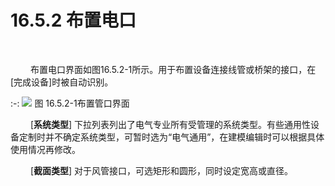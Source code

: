#  16.5.2 布置电口
<br/>

&emsp;&emsp; 布置电口界面如图16.5.2\-1所示。用于布置设备连接线管或桥架的接口，在\[完成设备\]时被自动识别。

:-: ![](images/16.5.2.1.png)
图 16.5.2\-1布置管口界面

&emsp;&emsp; \[**系统类型**\] 下拉列表列出了电气专业所有受管理的系统类型。有些通用性设备定制时并不确定系统类型，可暂时选为“电气通用”，在建模编辑时可以根据具体使用情况再修改。

&emsp;&emsp; \[**截面类型**\] 对于风管接口，可选矩形和圆形，同时设定宽高或直径。